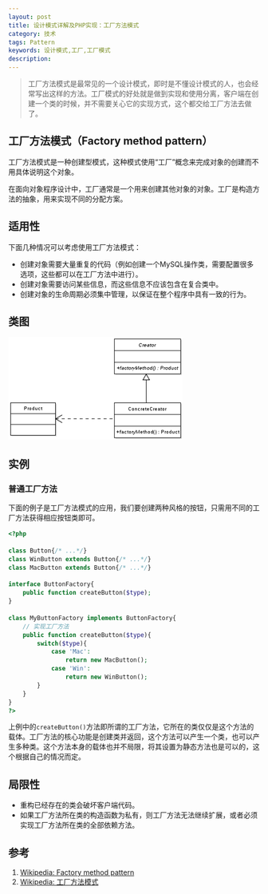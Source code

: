 ```yaml
---
layout: post
title: 设计模式详解及PHP实现：工厂方法模式
category: 技术
tags: Pattern
keywords: 设计模式,工厂,工厂模式
description: 
---
```


> 工厂方法模式是最常见的一个设计模式，即时是不懂设计模式的人，也会经常写出这样的方法。工厂模式的好处就是做到实现和使用分离，客户端在创建一个类的时候，并不需要关心它的实现方式，这个都交给工厂方法去做了。

## 工厂方法模式（Factory method pattern）
工厂方法模式是一种创建型模式，这种模式使用“工厂”概念来完成对象的创建而不用具体说明这个对象。

在面向对象程序设计中，工厂通常是一个用来创建其他对象的对象。工厂是构造方法的抽象，用来实现不同的分配方案。

## 适用性
下面几种情况可以考虑使用工厂方法模式：

- 创建对象需要大量重复的代码（例如创建一个MySQL操作类，需要配置很多选项，这些都可以在工厂方法中进行）。
- 创建对象需要访问某些信息，而这些信息不应该包含在复合类中。
- 创建对象的生命周期必须集中管理，以保证在整个程序中具有一致的行为。

## 类图
![factory method](/public/upload/factory-method-uml.png)

## 实例

### 普通工厂方法
下面的例子是工厂方法模式的应用，我们要创建两种风格的按钮，只需用不同的工厂方法获得相应按钮类即可。

```php
<?php

class Button{/* ...*/}
class WinButton extends Button{/* ...*/}
class MacButton extends Button{/* ...*/}

interface ButtonFactory{
    public function createButton($type);
}

class MyButtonFactory implements ButtonFactory{
    // 实现工厂方法
    public function createButton($type){
        switch($type){
            case 'Mac':
                return new MacButton();
            case 'Win':
                return new WinButton();
        }
    }
}
?>
```

上例中的`createButton()`方法即所谓的工厂方法，它所在的类仅仅是这个方法的载体。工厂方法的核心功能是创建类并返回，这个方法可以产生一个类，也可以产生多种类。这个方法本身的载体也并不局限，将其设置为静态方法也是可以的，这个根据自己的情况而定。

## 局限性
- 重构已经存在的类会破坏客户端代码。
- 如果工厂方法所在类的构造函数为私有，则工厂方法无法继续扩展，或者必须实现工厂方法所在类的全部依赖方法。

## 参考
1. [Wikipedia: Factory method pattern](http://en.wikipedia.org/wiki/Factory_method_pattern)
2. [Wikipedia: 工厂方法模式](http://zh.wikipedia.org/wiki/%E5%B7%A5%E5%8E%82%E6%96%B9%E6%B3%95%E6%A8%A1%E5%BC%8F)